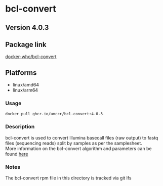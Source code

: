 # bcl-convert

## Version 4.0.3

## Package link
[docker-who/bcl-convert](https://github.com/umccr/docker-who/pkgs/container/bcl-convert)

## Platforms
* linux/amd64
* linux/arm64

### Usage

```bash
docker pull ghcr.io/umccr/bcl-convert:4.0.3
```


### Description

bcl-convert is used to convert Illumina basecall files (raw output) to fastq files (sequencing reads) split
by samples as per the samplesheet.  
More information on the bcl-convert algorithm and parameters can be found [here](https://sapac.support.illumina.com/sequencing/sequencing_software/bcl-convert.html)

### Notes

The bcl-convert rpm file in this directory is tracked via git lfs
